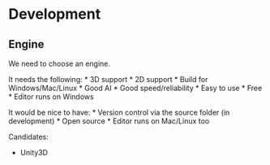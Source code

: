 # Development

## Engine

We need to choose an engine.

It needs the following:
    * 3D support
    * 2D support
    * Build for Windows/Mac/Linux
    * Good AI
    * Good speed/reliability
    * Easy to use
    * Free
    * Editor runs on Windows

It would be nice to have:
    * Version control via the source folder (in development)
    * Open source
    * Editor runs on Mac/Linux too

Candidates:
* Unity3D
